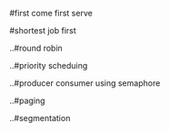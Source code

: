 #first come first serve

#shortest job first

..#round robin

..#priority scheduing

..#producer consumer using semaphore

..#paging

..#segmentation
